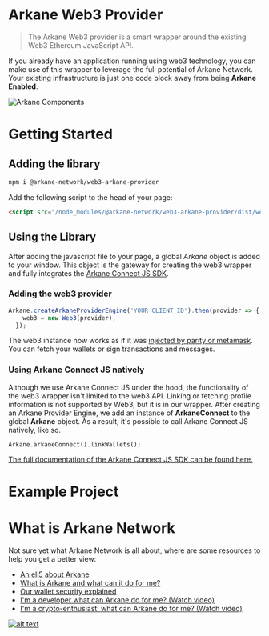 Arkane Web3 Provider
===

> The Arkane Web3 provider is a smart wrapper around the existing Web3 Ethereum JavaScript API.

If you already have an application running using web3 technology, you can make use of this wrapper to leverage the full potential of Arkane Network. 
Your existing infrastructure is just one code block away from being **Arkane Enabled**.

![Arkane Components](https://i.imgur.com/T5sWhZa.png)

# Getting Started

## Adding the library
```bash
npm i @arkane-network/web3-arkane-provider
```

Add the following script to the head of your page:

```html
<script src="/node_modules/@arkane-network/web3-arkane-provider/dist/web3-arkane-provider.js"></script>
```

## Using the Library

After adding the javascript file to your page, a global *Arkane* object is added to your window. This object is the gateway for creating the web3 wrapper and fully integrates the [Arkane Connect JS SDK](https://docs.arkane.network/pages/connect-js.html).

### Adding the web3 provider

```javascript
Arkane.createArkaneProviderEngine('YOUR_CLIENT_ID').then(provider => {
    web3 = new Web3(provider);
  });
```

The web3 instance now works as if it was [injected by parity or metamask](https://github.com/ethereum/wiki/wiki/JavaScript-API). You can fetch your wallets or sign transactions and messages. 

### Using Arkane Connect JS natively

Although we use Arkane Connect JS under the hood, the functionality of the web3 wrapper isn't limited to the web3 API. Linking or fetching profile information is not supported by Web3, but it is in our wrapper.
After creating an Arkane Provider Engine, we add an instance of **ArkaneConnect** to the global **Arkane** object. As a result, it's possible to call Arkane Connect JS natively, like so.

```
Arkane.arkaneConnect().linkWallets();
```

[The full documentation of the Arkane Connect JS SDK can be found here.](https://docs.arkane.network/pages/connect-js.html)

# Example Project

# What is Arkane Network
Not sure yet what Arkane Network is all about, where are some resources to help you get a better view:
* [An eli5 about Arkane](https://medium.com/arkane-network/eli5-arkane-network-44bb10d0e68f)
* [What is Arkane and what can it do for me?](https://medium.com/arkane-network/what-is-arkane-network-ad536e9984a1)
* [Our wallet security explained](https://medium.com/arkane-network/wallet-security-explained-5b540d746583)
* [I'm a developer what can Arkane do for me? (Watch video)](https://www.youtube.com/watch?&v=fsBZg450drQ)
* [I'm a crypto-enthusiast: what can Arkane do for me? (Watch video)](https://www.youtube.com/watch?v=XIAi4lFcolo)

[![alt text](https://i.imgur.com/L1ZDzlH.png)](https://www.youtube.com/watch?&v=fsBZg450drQ " I’m a developer: what can Arkane do for me?")

